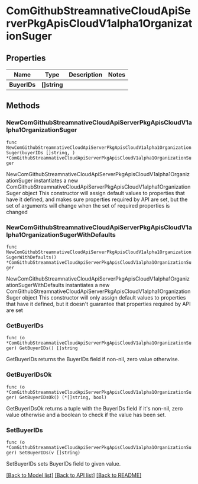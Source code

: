 # ComGithubStreamnativeCloudApiServerPkgApisCloudV1alpha1OrganizationSuger

## Properties

Name | Type | Description | Notes
------------ | ------------- | ------------- | -------------
**BuyerIDs** | **[]string** |  | 

## Methods

### NewComGithubStreamnativeCloudApiServerPkgApisCloudV1alpha1OrganizationSuger

`func NewComGithubStreamnativeCloudApiServerPkgApisCloudV1alpha1OrganizationSuger(buyerIDs []string, ) *ComGithubStreamnativeCloudApiServerPkgApisCloudV1alpha1OrganizationSuger`

NewComGithubStreamnativeCloudApiServerPkgApisCloudV1alpha1OrganizationSuger instantiates a new ComGithubStreamnativeCloudApiServerPkgApisCloudV1alpha1OrganizationSuger object
This constructor will assign default values to properties that have it defined,
and makes sure properties required by API are set, but the set of arguments
will change when the set of required properties is changed

### NewComGithubStreamnativeCloudApiServerPkgApisCloudV1alpha1OrganizationSugerWithDefaults

`func NewComGithubStreamnativeCloudApiServerPkgApisCloudV1alpha1OrganizationSugerWithDefaults() *ComGithubStreamnativeCloudApiServerPkgApisCloudV1alpha1OrganizationSuger`

NewComGithubStreamnativeCloudApiServerPkgApisCloudV1alpha1OrganizationSugerWithDefaults instantiates a new ComGithubStreamnativeCloudApiServerPkgApisCloudV1alpha1OrganizationSuger object
This constructor will only assign default values to properties that have it defined,
but it doesn't guarantee that properties required by API are set

### GetBuyerIDs

`func (o *ComGithubStreamnativeCloudApiServerPkgApisCloudV1alpha1OrganizationSuger) GetBuyerIDs() []string`

GetBuyerIDs returns the BuyerIDs field if non-nil, zero value otherwise.

### GetBuyerIDsOk

`func (o *ComGithubStreamnativeCloudApiServerPkgApisCloudV1alpha1OrganizationSuger) GetBuyerIDsOk() (*[]string, bool)`

GetBuyerIDsOk returns a tuple with the BuyerIDs field if it's non-nil, zero value otherwise
and a boolean to check if the value has been set.

### SetBuyerIDs

`func (o *ComGithubStreamnativeCloudApiServerPkgApisCloudV1alpha1OrganizationSuger) SetBuyerIDs(v []string)`

SetBuyerIDs sets BuyerIDs field to given value.



[[Back to Model list]](../README.md#documentation-for-models) [[Back to API list]](../README.md#documentation-for-api-endpoints) [[Back to README]](../README.md)


